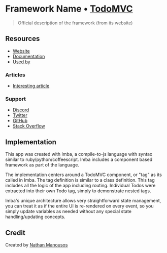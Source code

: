 # Framework Name • [TodoMVC](http://todomvc.com)

> Official description of the framework (from its website)

## Resources

- [Website](https://www.imba.io)
- [Documentation](https://imba.io/start)
- [Used by](https://www.scrimba.com)

### Articles

- [Interesting article]()

### Support

- [Discord](https://discord.gg/mkcbkRw)
- [Twitter](http://twitter.com/imbajs)
- [GitHub](https://github.com/imba/imba)
- [Stack Overflow](http://stackoverflow.com/questions/tagged/imba)

## Implementation

This app was created with Imba, a compile-to-js language with syntax similar to ruby/python/coffeescript. Imba includes a component based framework as part of the language.

The implementation centers around a TodoMVC component, or "tag" as its called in Imba. The tag definition is similar to a class definition. This tag includes all the logic of the app including routing. Individual Todos were extracted into their own Todo tag, simply to demonstrate nested tags.

Imba's unique architecture allows very straightforward state management, you can treat it as if the entire UI is re-rendered on every event, so you simply update variables as needed without any special state handling/updating concepts.

## Credit

Created by [Nathan Manousos](https://www.nathanmanousos.com)
